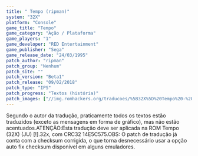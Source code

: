 ```yaml
---
title: " Tempo (ripman)"
system: "32X"
platform: "Console"
game_title: "Tempo"
game_category: "Ação / Plataforma"
game_players: "1"
game_developer: "RED Entertainment"
game_publisher: "Sega"
game_release_date: "24/03/1995"
patch_author: "ripman"
patch_group: "Nenhum"
patch_site: ""
patch_version: "Beta1"
patch_release: "09/02/2018"
patch_type: "IPS"
patch_progress: "Textos (história)"
patch_images: ["//img.romhackers.org/traducoes/%5B32X%5D%20Tempo%20-%20ripman%20-%201.jpg","//img.romhackers.org/traducoes/%5B32X%5D%20Tempo%20-%20ripman%20-%202.jpg","//img.romhackers.org/traducoes/%5B32X%5D%20Tempo%20-%20ripman%20-%203.jpg"]
---
```

Segundo o autor da tradução, praticamente todos os textos estão traduzidos (exceto as mensagens em forma de gráfico), mas não estão acentuados.ATENÇÃO:Esta tradução deve ser aplicada na ROM Tempo (32X) (JU) [!].32x, com CRC32 14E5C575.OBS: O patch de tradução já conta com a checksum corrigida, o que torna desnecessário usar a opção auto fix checksum disponível em alguns emuladores.